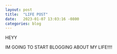 ```yaml
---
layout: post
title:  "LIFE POST"
date:   2023-01-07 13:03:16 -0800
categories: blog
---
```

HEYY

IM GOING TO START BLOGGING ABOUT MY LIFE!!!!

<script src="https://utteranc.es/client.js"
        repo="BunnyKyd/chirp-copy"
        issue-term="title"
        theme="preferred-color-scheme"
        crossorigin="anonymous"
        async>
</script>
